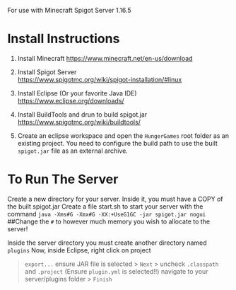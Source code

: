 For use with Minecraft Spigot Server 1.16.5

# Install Instructions

1. Install Minecraft 
  https://www.minecraft.net/en-us/download  
2. Install Spigot Server  
  https://www.spigotmc.org/wiki/spigot-installation/#linux  
3. Install Eclipse (Or your favorite Java IDE)  
  https://www.eclipse.org/downloads/  
4. Install BuildTools and drun to build spigot.jar  
  https://www.spigotmc.org/wiki/buildtools/ 
  
5. Create an eclipse workspace and open the `HungerGames` root folder as an existing project. 
  You need to configure the build path to use the built `spigot.jar` file as an external archive. 

# To Run The Server  
Create a new directory for your server. Inside it, you must have a COPY of the built spigot.jar
Create a file start.sh to start your server with the command `java -Xms#G -Xmx#G -XX:+UseG1GC -jar spigot.jar nogui`
  ##Change the `#` to however much memory you wish to allocate to the server!
  
Inside the server directory you must create another directory named `plugins`
Now, inside Eclipse, right click on project 
> `export...` ensure JAR file is selected > `Next` > uncheck `.classpath` and `.project`  (Ensure `plugin.yml` is selected!!)
> navigate to your server/plugins folder > `Finish`
    
    
